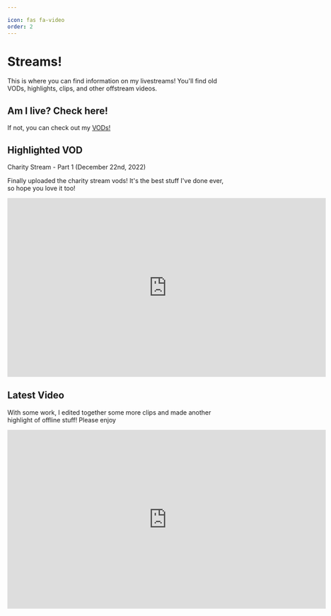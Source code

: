 ```yaml
---

icon: fas fa-video
order: 2
---
```


# Streams! #

This is where you can find information on my livestreams! You'll find old VODs, highlights, clips, and other offstream videos.

## Am I live? Check here! ##

<!-- Add a placeholder for the Twitch embed -->
 <div id="twitch-embed"></div>

<!-- Load the Twitch embed script -->
<script src="https://embed.twitch.tv/embed/v1.js"></script>

<!-- Create a Twitch.Embed object that will render within the "twitch-embed" root element. -->
  <script type="text/javascript">
      new Twitch.Embed("twitch-embed"), {}
        width: 720,
        height: 405,
        channel: "skylercomet",
      ;</script>

If not, you can check out my [VODs!](https://www.youtube.com/channel/UCoRECiPve1lMf-CPBCHYLAg)

## Highlighted VOD ##

Charity Stream - Part 1 (December 22nd, 2022)

Finally uploaded the charity stream vods! It's the best stuff I've done ever, so hope you love it too!

<iframe width="720" height="405" src="https://www.youtube.com/embed/HHuPidEKOKk?si=a-NpbuqKkeJus3qe" title="YouTube video player" frameborder="0" allow="accelerometer; autoplay; clipboard-write; encrypted-media; gyroscope; picture-in-picture" allowfullscreen></iframe>

## Latest Video ##

With some work, I edited together some more clips and made another highlight of offline stuff! Please enjoy

<iframe width="720" height="405" src="https://www.youtube.com/embed/Z6-rhwt3tI8?si=v1cIDoR-JqeNy8Tk" title="YouTube video player" frameborder="0" allow="accelerometer; autoplay; clipboard-write; encrypted-media; gyroscope; picture-in-picture" allowfullscreen></iframe>